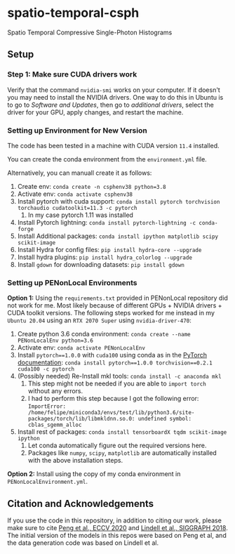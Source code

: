 # spatio-temporal-csph
Spatio Temporal Compressive Single-Photon Histograms

## Setup

### Step 1: Make sure CUDA drivers work

Verify that the command `nvidia-smi` works on your computer. If it doesn't you may need to install the NVIDIA drivers. One way to do this in Ubuntu is to go to *Software and Updates*, then go to *additional drivers*, select the driver for your GPU, apply changes, and restart the machine. 

### Setting up Environment for New Version

The code has been tested in a machine with CUDA version `11.4` installed.

You can create the conda environment from the `environment.yml` file.

Alternatively, you can manuall create it as follows:

1. Create env: `conda create -n csphenv38 python=3.8`
2. Activate env: `conda activate csphenv38`
3. Install pytorch with cuda support: `conda install pytorch torchvision torchaudio cudatoolkit=11.3 -c pytorch`
   1. In my case pytorch 1.11 was installed
4. Install Pytorch lightning: `conda install pytorch-lightning -c conda-forge`
5. Install Additional packages: `conda install ipython matplotlib scipy scikit-image`
6. Install Hydra for config files: `pip install hydra-core --upgrade`
7. Install hydra plugins: `pip install hydra_colorlog --upgrade`
8. Install `gdown` for downloading datasets: `pip install gdown`

### Setting up PENonLocal Environments

**Option 1:** Using the `requirements.txt` provided in PENonLocal repository did not work for me. Most likely because of different GPUs + NVIDIA drivers + CUDA toolkit versions. The following steps worked for me instead in my `Ubuntu 20.04` using an `RTX 2070 Super` using `nvidia-driver-470`:

1. Create python 3.6 conda environment: `conda create --name PENonLocalEnv python=3.6`
2. Activate env: `conda activate PENonLocalEnv`
3. Install `pytorch==1.0.0` with `cuda100` using conda as in the [PyTorch documentation](https://pytorch.org/get-started/previous-versions/#v100): `conda install pytorch==1.0.0 torchvision==0.2.1 cuda100 -c pytorch`
4. (Possibly needed) Re-Install mkl tools: `conda install -c anaconda mkl`
   1. This step might not be needed if you are able to `import torch` without any errors. 
   2. I had to perform this step because I got the following error: `ImportError: /home/felipe/miniconda3/envs/test/lib/python3.6/site-packages/torch/lib/libmkldnn.so.0: undefined symbol: cblas_sgemm_alloc` 
5. Install rest of packages: `conda install tensorboardX tqdm scikit-image ipython`
   1. Let conda automatically figure out the required versions here.
   2. Packages like `numpy`, `scipy`, `matplotlib` are automatically installed with the above installation steps.

**Option 2:** Install using the copy of my conda environment in `PENonLocalEnvironment.yml`.
## Citation and Acknowledgements

If you use the code in this repository, in addition to citing our work, please make sure to cite [Peng et al., ECCV 2020](https://github.com/JiayongO-O/PENonLocal) and [Lindell et al., SIGGRAPH 2018](https://davidlindell.com/publications/single-photon-3d). The initial version of the models in this repos were based on Peng et al, and the data generation code was based on Lindell et al.

